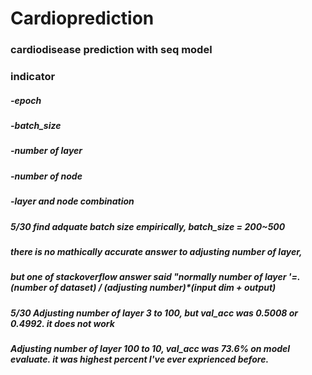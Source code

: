 # Cardioprediction
### cardiodisease prediction with seq model

### indicator
##### -epoch
##### -batch_size
##### -number of layer
##### -number of node
##### -layer and node combination 

##### 5/30 find adquate batch size empirically, batch_size = 200~500
##### there is no mathically accurate answer to adjusting number of layer,
##### but one of stackoverflow answer said "normally number of layer '=.(number of dataset) / (adjusting number)*(input dim + output)
##### 5/30 Adjusting number of layer 3 to 100, but val_acc was 0.5008 or 0.4992. it does not work
##### Adjusting number of layer 100 to 10, val_acc was 73.6% on model evaluate. it was highest percent I've ever exprienced before.
